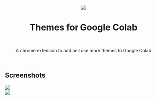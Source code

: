 <div align="center">
  <img src="https://raw.githubusercontent.com/DannyCol/colab_themes/main/icons/favicon128.png?token=GHSAT0AAAAAABNLEXTX3YP56DKXLPV6X7EYYTK3CFA">
  <br>
  <h1>Themes for Google Colab</h1>
  <br>
  <p>A chrome extension to add and use more themes to Google Colab</p>
  <br>
</div>

## Screenshots
<div>
  <img src="https://raw.githubusercontent.com/DannyCol/colab_themes/main/images/owl_pic.jpg?token=GHSAT0AAAAAABNLEXTXVWYIASMJWESIBNXEYTK3HFQ">
   <br>
  <img src="https://raw.githubusercontent.com/DannyCol/colab_themes/main/images/cobalt_pic.jpg?token=GHSAT0AAAAAABNLEXTW3COKDHHIIP7WCK74YTK3GGQ">


</div>
